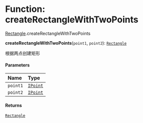 # Function: createRectangleWithTwoPoints

[Rectangle](/en/auto-docs/fixed-layout-editor/modules/Rectangle.md).createRectangleWithTwoPoints

**createRectangleWithTwoPoints**(`point1`, `point2`): [`Rectangle`](/en/auto-docs/fixed-layout-editor/classes/Rectangle-1.md)

根据两点创建矩形

#### Parameters

| Name | Type |
| :------ | :------ |
| `point1` | [`IPoint`](/en/auto-docs/fixed-layout-editor/interfaces/IPoint.md) |
| `point2` | [`IPoint`](/en/auto-docs/fixed-layout-editor/interfaces/IPoint.md) |

#### Returns

[`Rectangle`](/en/auto-docs/fixed-layout-editor/classes/Rectangle-1.md)
